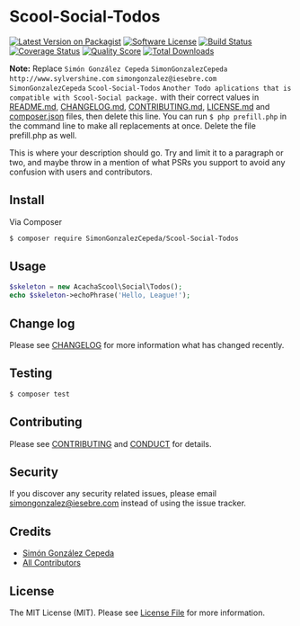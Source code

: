 # Scool-Social-Todos

[![Latest Version on Packagist][ico-version]][link-packagist]
[![Software License][ico-license]](LICENSE.md)
[![Build Status][ico-travis]][link-travis]
[![Coverage Status][ico-scrutinizer]][link-scrutinizer]
[![Quality Score][ico-code-quality]][link-code-quality]
[![Total Downloads][ico-downloads]][link-downloads]

**Note:** Replace ```Simón González Cepeda``` ```SimonGonzalezCepeda``` ```http://www.sylvershine.com``` ```simongonzalez@iesebre.com``` ```SimonGonzalezCepeda``` ```Scool-Social-Todos``` ```Another Todo aplications that is compatible with Scool-Social package.``` with their correct values in [README.md](README.md), [CHANGELOG.md](CHANGELOG.md), [CONTRIBUTING.md](CONTRIBUTING.md), [LICENSE.md](LICENSE.md) and [composer.json](composer.json) files, then delete this line. You can run `$ php prefill.php` in the command line to make all replacements at once. Delete the file prefill.php as well.

This is where your description should go. Try and limit it to a paragraph or two, and maybe throw in a mention of what
PSRs you support to avoid any confusion with users and contributors.

## Install

Via Composer

``` bash
$ composer require SimonGonzalezCepeda/Scool-Social-Todos
```

## Usage

``` php
$skeleton = new AcachaScool\Social\Todos();
echo $skeleton->echoPhrase('Hello, League!');
```

## Change log

Please see [CHANGELOG](CHANGELOG.md) for more information what has changed recently.

## Testing

``` bash
$ composer test
```

## Contributing

Please see [CONTRIBUTING](CONTRIBUTING.md) and [CONDUCT](CONDUCT.md) for details.

## Security

If you discover any security related issues, please email simongonzalez@iesebre.com instead of using the issue tracker.

## Credits

- [Simón González Cepeda][link-author]
- [All Contributors][link-contributors]

## License

The MIT License (MIT). Please see [License File](LICENSE.md) for more information.

[ico-version]: https://img.shields.io/packagist/v/SimonGonzalezCepeda/Scool-Social-Todos.svg?style=flat-square
[ico-license]: https://img.shields.io/badge/license-MIT-brightgreen.svg?style=flat-square
[ico-travis]: https://img.shields.io/travis/SimonGonzalezCepeda/Scool-Social-Todos/master.svg?style=flat-square
[ico-scrutinizer]: https://img.shields.io/scrutinizer/coverage/g/SimonGonzalezCepeda/Scool-Social-Todos.svg?style=flat-square
[ico-code-quality]: https://img.shields.io/scrutinizer/g/SimonGonzalezCepeda/Scool-Social-Todos.svg?style=flat-square
[ico-downloads]: https://img.shields.io/packagist/dt/SimonGonzalezCepeda/Scool-Social-Todos.svg?style=flat-square

[link-packagist]: https://packagist.org/packages/SimonGonzalezCepeda/Scool-Social-Todos
[link-travis]: https://travis-ci.org/SimonGonzalezCepeda/Scool-Social-Todos
[link-scrutinizer]: https://scrutinizer-ci.com/g/SimonGonzalezCepeda/Scool-Social-Todos/code-structure
[link-code-quality]: https://scrutinizer-ci.com/g/SimonGonzalezCepeda/Scool-Social-Todos
[link-downloads]: https://packagist.org/packages/SimonGonzalezCepeda/Scool-Social-Todos
[link-author]: https://github.com/SimonGonzalezCepeda
[link-contributors]: ../../contributors
